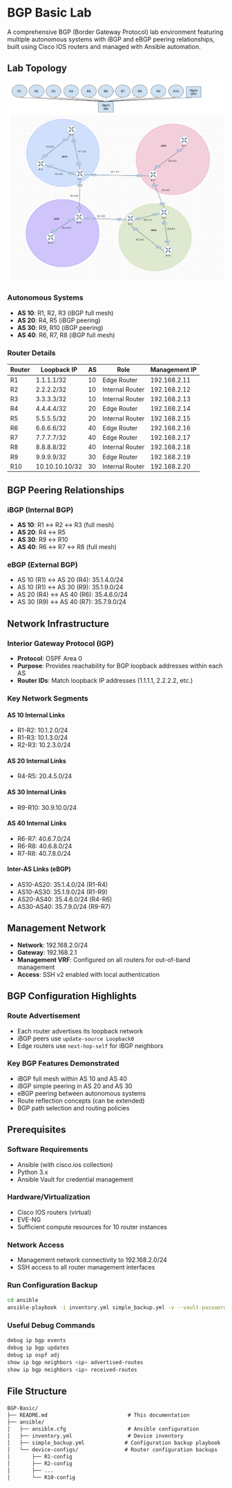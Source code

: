 # BGP Basic Lab

A comprehensive BGP (Border Gateway Protocol) lab environment featuring multiple autonomous systems with iBGP and eBGP peering relationships, built using Cisco IOS routers and managed with Ansible automation.

## Lab Topology

![alt text](BGP-Basics-Topology.png)

### Autonomous Systems

- **AS 10**: R1, R2, R3 (iBGP full mesh)
- **AS 20**: R4, R5 (iBGP peering)
- **AS 30**: R9, R10 (iBGP peering)
- **AS 40**: R6, R7, R8 (iBGP full mesh)

### Router Details

| Router | Loopback IP | AS | Role | Management IP |
|--------|-------------|----|----|---------------|
| R1 | 1.1.1.1/32 | 10 | Edge Router | 192.168.2.11 |
| R2 | 2.2.2.2/32 | 10 | Internal Router | 192.168.2.12 |
| R3 | 3.3.3.3/32 | 10 | Internal Router | 192.168.2.13 |
| R4 | 4.4.4.4/32 | 20 | Edge Router | 192.168.2.14 |
| R5 | 5.5.5.5/32 | 20 | Internal Router | 192.168.2.15 |
| R6 | 6.6.6.6/32 | 40 | Edge Router | 192.168.2.16 |
| R7 | 7.7.7.7/32 | 40 | Edge Router | 192.168.2.17 |
| R8 | 8.8.8.8/32 | 40 | Internal Router | 192.168.2.18 |
| R9 | 9.9.9.9/32 | 30 | Edge Router | 192.168.2.19 |
| R10 | 10.10.10.10/32 | 30 | Internal Router | 192.168.2.20 |

## BGP Peering Relationships

### iBGP (Internal BGP)
- **AS 10**: R1 ↔ R2 ↔ R3 (full mesh)
- **AS 20**: R4 ↔ R5
- **AS 30**: R9 ↔ R10
- **AS 40**: R6 ↔ R7 ↔ R8 (full mesh)

### eBGP (External BGP)
- AS 10 (R1) ↔ AS 20 (R4): 35.1.4.0/24
- AS 10 (R1) ↔ AS 30 (R9): 35.1.9.0/24
- AS 20 (R4) ↔ AS 40 (R6): 35.4.6.0/24
- AS 30 (R9) ↔ AS 40 (R7): 35.7.9.0/24

## Network Infrastructure

### Interior Gateway Protocol (IGP)
- **Protocol**: OSPF Area 0
- **Purpose**: Provides reachability for BGP loopback addresses within each AS
- **Router IDs**: Match loopback IP addresses (1.1.1.1, 2.2.2.2, etc.)

### Key Network Segments

#### AS 10 Internal Links
- R1-R2: 10.1.2.0/24
- R1-R3: 10.1.3.0/24
- R2-R3: 10.2.3.0/24

#### AS 20 Internal Links
- R4-R5: 20.4.5.0/24

#### AS 30 Internal Links
- R9-R10: 30.9.10.0/24

#### AS 40 Internal Links
- R6-R7: 40.6.7.0/24
- R6-R8: 40.6.8.0/24
- R7-R8: 40.7.8.0/24

#### Inter-AS Links (eBGP)
- AS10-AS20: 35.1.4.0/24 (R1-R4)
- AS10-AS30: 35.1.9.0/24 (R1-R9)
- AS20-AS40: 35.4.6.0/24 (R4-R6)
- AS30-AS40: 35.7.9.0/24 (R9-R7)

## Management Network

- **Network**: 192.168.2.0/24
- **Gateway**: 192.168.2.1
- **Management VRF**: Configured on all routers for out-of-band management
- **Access**: SSH v2 enabled with local authentication

## BGP Configuration Highlights

### Route Advertisement
- Each router advertises its loopback network
- iBGP peers use `update-source Loopback0`
- Edge routers use `next-hop-self` for iBGP neighbors

### Key BGP Features Demonstrated
- iBGP full mesh within AS 10 and AS 40
- iBGP simple peering in AS 20 and AS 30
- eBGP peering between autonomous systems
- Route reflection concepts (can be extended)
- BGP path selection and routing policies

## Prerequisites

### Software Requirements
- Ansible (with cisco.ios collection)
- Python 3.x
- Ansible Vault for credential management

### Hardware/Virtualization
- Cisco IOS routers (virtual)
- EVE-NG
- Sufficient compute resources for 10 router instances

### Network Access
- Management network connectivity to 192.168.2.0/24
- SSH access to all router management interfaces



### Run Configuration Backup
```bash
cd ansible
ansible-playbook -i inventory.yml simple_backup.yml -v --vault-password-file ~/.ansible_vault_pass
```


### Useful Debug Commands
```bash
debug ip bgp events
debug ip bgp updates
debug ip ospf adj
show ip bgp neighbors <ip> advertised-routes
show ip bgp neighbors <ip> received-routes
```

## File Structure

```
BGP-Basic/
├── README.md                          # This documentation
├── ansible/
│   ├── ansible.cfg                    # Ansible configuration
│   ├── inventory.yml                  # Device inventory
│   ├── simple_backup.yml             # Configuration backup playbook
│   └── device-configs/               # Router configuration backups
│       ├── R1-config
│       ├── R2-config
│       ├── ...
│       └── R10-config
```
